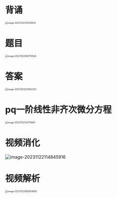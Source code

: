 # 背诵

<img src="https://cvp.oss-cn-shanghai.aliyuncs.com/picgo/202311221321666.png" alt="image-20231122132140550" style="zoom:50%;" />



# 题目

<img src="https://cvp.oss-cn-shanghai.aliyuncs.com/picgo/202311220907665.png" alt="image-20231122090715544" style="zoom:50%;" />



# 答案

<img src="https://cvp.oss-cn-shanghai.aliyuncs.com/picgo/202312032216417.png" alt="image-20231203221642133" style="zoom:50%;" />



# pq一阶线性非齐次微分方程

<img src="https://cvp.oss-cn-shanghai.aliyuncs.com/picgo/202311221247753.png" alt="image-20231122124714641" style="zoom:50%;" />



# 视频消化

![image-20231122114845916](https://cvp.oss-cn-shanghai.aliyuncs.com/picgo/202311221148587.png)



# 视频解析

<img src="https://cvp.oss-cn-shanghai.aliyuncs.com/picgo/202311220928385.png" alt="image-20231122092854859" style="zoom:50%;" />




